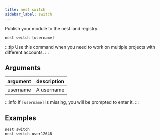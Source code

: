 ```yaml
---
title: nest switch
sidebar_label: switch
---
```


Publish your module to the nest.land registry.

```shell script
nest switch [username]
```

:::tip
Use this command when you need to work on multiple projects with different accounts.
:::

## Arguments

 argument | description
 -------- | -----------
 username | A username

:::info
If `[username]` is missing, you will be prompted to enter it.
:::

## Examples

```shell script
nest switch
nest switch user12648
```
